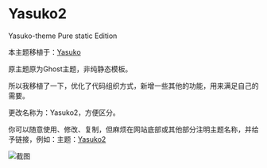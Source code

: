 # Yasuko2
Yasuko-theme Pure static Edition

本主题移植于：[Yasuko](https://github.com/foru17/Yasuko)

原主题原为Ghost主题，非纯静态模板。

所以我移植了一下，优化了代码组织方式，新增一些其他的功能，用来满足自己的需要。

更改名称为：Yasuko2，方便区分。

你可以随意使用、修改、复制，但麻烦在网站底部或其他部分注明主题名称，并给予链接，例如：主题：[Yasuko2](https://github.com/nocmt/Yasuko2)

![截图](http://image.nocmt.com/otherimg/website0.3.1.jpg)
